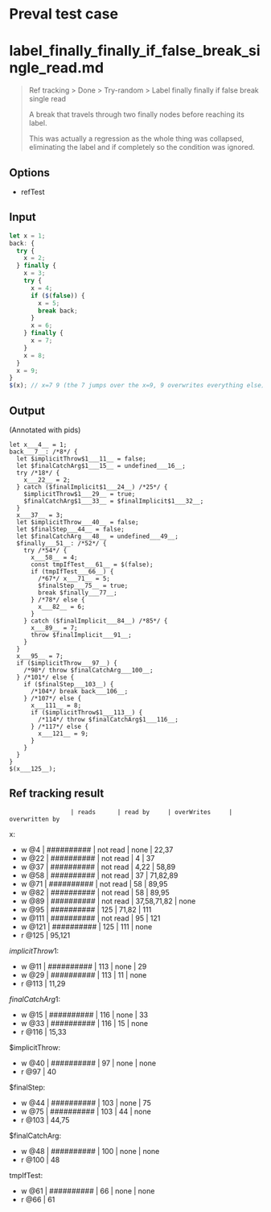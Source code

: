 # Preval test case

# label_finally_finally_if_false_break_single_read.md

> Ref tracking > Done > Try-random > Label finally finally if false break single read
> 
> A break that travels through two finally nodes before reaching its label.
> 
> This was actually a regression as the whole thing was collapsed, eliminating the label and if completely so the condition was ignored.

## Options

- refTest

## Input

`````js filename=intro
let x = 1;
back: {
  try {
    x = 2;
  } finally {
    x = 3;
    try {
      x = 4;
      if ($(false)) {
        x = 5;
        break back;
      }
      x = 6;
    } finally {
      x = 7;
    }
    x = 8;
  }
  x = 9;
}
$(x); // x=7 9 (the 7 jumps over the x=9, 9 overwrites everything else)
`````


## Output

(Annotated with pids)

`````filename=intro
let x___4__ = 1;
back___7__: /*8*/ {
  let $implicitThrow$1___11__ = false;
  let $finalCatchArg$1___15__ = undefined___16__;
  try /*18*/ {
    x___22__ = 2;
  } catch ($finalImplicit$1___24__) /*25*/ {
    $implicitThrow$1___29__ = true;
    $finalCatchArg$1___33__ = $finalImplicit$1___32__;
  }
  x___37__ = 3;
  let $implicitThrow___40__ = false;
  let $finalStep___44__ = false;
  let $finalCatchArg___48__ = undefined___49__;
  $finally___51__: /*52*/ {
    try /*54*/ {
      x___58__ = 4;
      const tmpIfTest___61__ = $(false);
      if (tmpIfTest___66__) {
        /*67*/ x___71__ = 5;
        $finalStep___75__ = true;
        break $finally___77__;
      } /*78*/ else {
        x___82__ = 6;
      }
    } catch ($finalImplicit___84__) /*85*/ {
      x___89__ = 7;
      throw $finalImplicit___91__;
    }
  }
  x___95__ = 7;
  if ($implicitThrow___97__) {
    /*98*/ throw $finalCatchArg___100__;
  } /*101*/ else {
    if ($finalStep___103__) {
      /*104*/ break back___106__;
    } /*107*/ else {
      x___111__ = 8;
      if ($implicitThrow$1___113__) {
        /*114*/ throw $finalCatchArg$1___116__;
      } /*117*/ else {
        x___121__ = 9;
      }
    }
  }
}
$(x___125__);
`````


## Ref tracking result


                     | reads      | read by     | overWrites     | overwritten by
x:
  - w @4       | ########## | not read    | none           | 22,37
  - w @22      | ########## | not read    | 4              | 37
  - w @37      | ########## | not read    | 4,22           | 58,89
  - w @58      | ########## | not read    | 37             | 71,82,89
  - w @71      | ########## | not read    | 58             | 89,95
  - w @82      | ########## | not read    | 58             | 89,95
  - w @89      | ########## | not read    | 37,58,71,82    | none
  - w @95      | ########## | 125         | 71,82          | 111
  - w @111     | ########## | not read    | 95             | 121
  - w @121     | ########## | 125         | 111            | none
  - r @125     | 95,121

$implicitThrow$1:
  - w @11            | ########## | 113         | none           | 29
  - w @29            | ########## | 113         | 11             | none
  - r @113           | 11,29

$finalCatchArg$1:
  - w @15            | ########## | 116         | none           | 33
  - w @33            | ########## | 116         | 15             | none
  - r @116           | 15,33

$implicitThrow:
  - w @40            | ########## | 97          | none           | none
  - r @97            | 40

$finalStep:
  - w @44            | ########## | 103         | none           | 75
  - w @75            | ########## | 103         | 44             | none
  - r @103           | 44,75

$finalCatchArg:
  - w @48            | ########## | 100         | none           | none
  - r @100           | 48

tmpIfTest:
  - w @61            | ########## | 66          | none           | none
  - r @66            | 61

